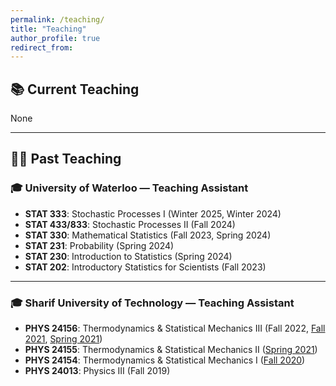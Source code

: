 ```yaml
---
permalink: /teaching/
title: "Teaching"
author_profile: true
redirect_from: 
---
```


## 📚 Current Teaching

None

---

## 🧑‍🏫 Past Teaching

### 🎓 University of Waterloo — Teaching Assistant

- **STAT 333**: Stochastic Processes I (Winter 2025, Winter 2024)  
- **STAT 433/833**: Stochastic Processes II (Fall 2024)  
- **STAT 330**: Mathematical Statistics (Fall 2023, Spring 2024)  
- **STAT 231**: Probability (Spring 2024)  
- **STAT 230**: Introduction to Statistics (Spring 2024)  
- **STAT 202**: Introductory Statistics for Scientists (Fall 2023)  

---

### 🎓 Sharif University of Technology — Teaching Assistant

- **PHYS 24156**: Thermodynamics & Statistical Mechanics III (Fall 2022, [Fall 2021](https://physics.sharif.edu/~vahid/teachingThermoSM.html), [Spring 2021](/teaching/statmech3/))
- **PHYS 24155**: Thermodynamics & Statistical Mechanics II ([Spring 2021](https://physics.sharif.edu/~vahid/teachingThermoSM.html))
- **PHYS 24154**: Thermodynamics & Statistical Mechanics I ([Fall 2020](https://physics.sharif.edu/~vahid/teachingThermoSM.html))
- **PHYS 24013**: Physics III (Fall 2019)  
